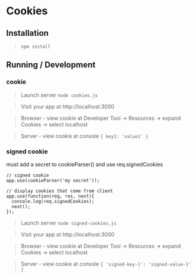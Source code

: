 Cookies
========

## Installation

> `npm install`

## Running / Development

### cookie

> Launch server `node cookies.js`

> Visit your app at http://localhost:3000

> Browser - view cookie at Developer Tool -> Resources -> expand Cookies -> select localhost

> Server - view cookie at console `{ key1: 'value1' }`

### signed cookie

must add a secret to cookieParser() and use req.signedCookies

```
// signed cookie
app.use(cookieParser('my secret'));

// display cookies that come from client
app.use(function(req, res, next){
  console.log(req.signedCookies);
  next();
});
```

> Launch server `node signed-cookies.js`

> Visit your app at http://localhost:3000

> Browser - view cookie at Developer Tool -> Resources -> expand Cookies -> select localhost

> Server - view cookie at console `{ 'signed-key-1': 'signed-value-1' }`
